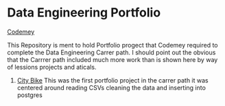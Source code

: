 # Data Engineering Portfolio
[Codemey](https://www.codecademy.com/learn)

This Repository is ment to hold Portfolio progect that Codemey required to complete the Data Engineering Carrer path. I should point out the obvious that the Carrrer path included much more work than is shown here by way of lessions projects and aticals.

 1) [City Bike](./bike-rental/) This was the first portfolio project in the carrer path it was centered around reading CSVs cleaning the data and inserting into postgres
